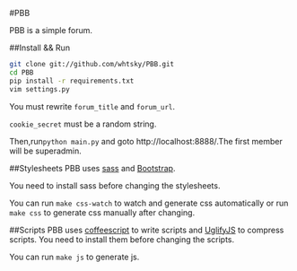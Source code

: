 #PBB

PBB is a simple forum.

##Install && Run
```bash
git clone git://github.com/whtsky/PBB.git
cd PBB
pip install -r requirements.txt
vim settings.py
```

You must rewrite `forum_title` and `forum_url`.

`cookie_secret` must be a random string.

Then,run`python main.py` and goto http://localhost:8888/.The first member will be superadmin.


##Stylesheets
PBB uses [sass](http://sass-lang.com/) and [Bootstrap](http://twitter.github.com/bootstrap).

You need to install sass before changing the stylesheets.

You can run `make css-watch` to watch and generate css automatically or run `make css` to generate css manually after changing.

##Scripts
PBB uses [coffeescript](http://jashkenas.github.com/coffee-script/) to write scripts and [UglifyJS](https://github.com/mishoo/UglifyJS/) to compress scripts.
You need to install them before changing the scripts.

You can run `make js` to generate js.